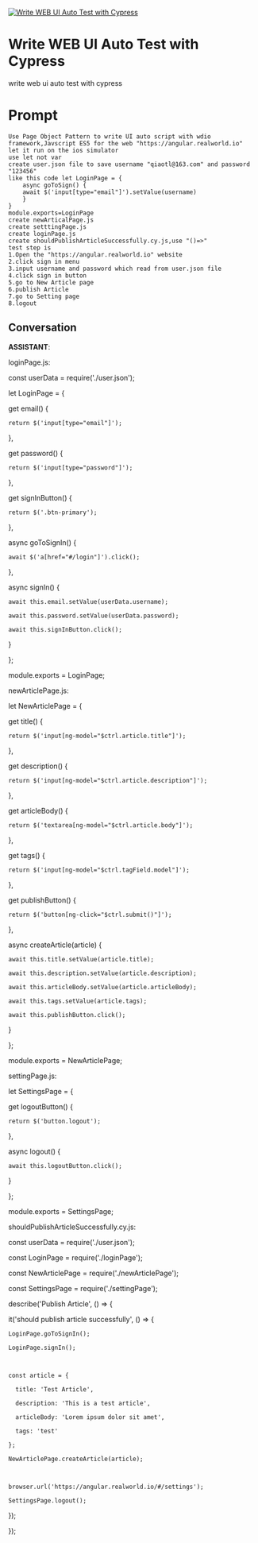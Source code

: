 
[![Write WEB UI Auto Test with Cypress](https://flow-prompt-covers.s3.us-west-1.amazonaws.com/icon/minimalist/mini_3.png)]()
# Write WEB UI Auto Test with Cypress 
write web ui auto test with cypress

# Prompt

```
Use Page Object Pattern to write UI auto script with wdio framework,Javscript ES5 for the web "https://angular.realworld.io"
let it run on the ios simulator
use let not var
create user.json file to save username "qiaotl@163.com" and password "123456"
like this code let LoginPage = {
	async goToSign() {
	await $('input[type="email"]').setValue(username)
	}
}
module.exports=LoginPage
create newArticalPage.js
create setttingPage.js
create loginPage.js
create shouldPublishArticleSuccessfully.cy.js,use "()=>"
test step is
1.Open the "https://angular.realworld.io" website 
2.click sign in menu
3.input username and password which read from user.json file
4.click sign in button
5.go to New Article page
6.publish Article
7.go to Setting page
8.logout
```

## Conversation

**ASSISTANT**: 



loginPage.js:



const userData = require('./user.json');



let LoginPage = {

  get email() {

    return $('input[type="email"]');

  },



  get password() {

    return $('input[type="password"]');

  },



  get signInButton() {

    return $('.btn-primary');

  },



  async goToSignIn() {

    await $('a[href="#/login"]').click();

  },



  async signIn() {

    await this.email.setValue(userData.username);

    await this.password.setValue(userData.password);

    await this.signInButton.click();

  }

};



module.exports = LoginPage;





newArticlePage.js:



let NewArticlePage = {

  get title() {

    return $('input[ng-model="$ctrl.article.title"]');

  },



  get description() {

    return $('input[ng-model="$ctrl.article.description"]');

  },



  get articleBody() {

    return $('textarea[ng-model="$ctrl.article.body"]');

  },



  get tags() {

    return $('input[ng-model="$ctrl.tagField.model"]');

  },



  get publishButton() {

    return $('button[ng-click="$ctrl.submit()"]');

  },



  async createArticle(article) {

    await this.title.setValue(article.title);

    await this.description.setValue(article.description);

    await this.articleBody.setValue(article.articleBody);

    await this.tags.setValue(article.tags);

    await this.publishButton.click();

  }

};



module.exports = NewArticlePage;





settingPage.js:



let SettingsPage = {

  get logoutButton() {

    return $('button.logout');

  },



  async logout() {

    await this.logoutButton.click();

  }

};



module.exports = SettingsPage;





shouldPublishArticleSuccessfully.cy.js:



const userData = require('./user.json');

const LoginPage = require('./loginPage');

const NewArticlePage = require('./newArticlePage');

const SettingsPage = require('./settingPage');



describe('Publish Article', () => {

  it('should publish article successfully', () => {

    LoginPage.goToSignIn();

    LoginPage.signIn();



    const article = {

      title: 'Test Article',

      description: 'This is a test article',

      articleBody: 'Lorem ipsum dolor sit amet',

      tags: 'test'

    };

    NewArticlePage.createArticle(article);



    browser.url('https://angular.realworld.io/#/settings');

    SettingsPage.logout();

  });

});


